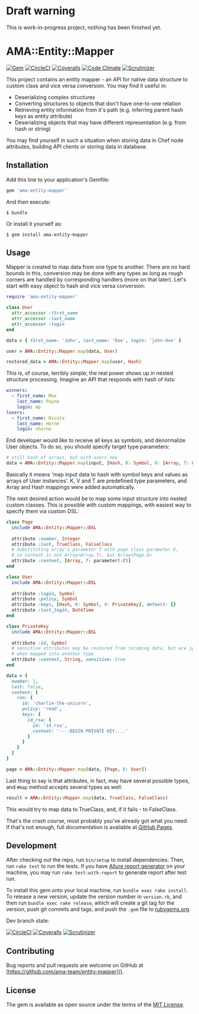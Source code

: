 # Draft warning

This is work-in-progress project, nothing has been finished yet.

# AMA::Entity::Mapper

[![Gem][shields.gem]][gem]
[![CircleCI][shields.circleci.master]][circleci.master]
[![Coveralls][shields.coveralls.master]][coveralls.master]
[![Code Climate][shields.codeclimate]][codeclimate]
[![Scrutinizer][shields.scrutinizer.master]][scrutinizer.master]

This project contains an entity mapper - an API for native data 
structure to custom class and vice versa conversion. You may find it
useful in:

- Deserializing complex structures
- Converting structures to objects that don't have one-to-one relation
- Retrieving entity information from it's path (e.g. inferring parent hash
keys as entity attribute)
- Deserializing objects that may have different representation (e.g. from 
hash or string)

You may find yourself in such a situation when storing data in Chef 
node attributes, building API clients or storing data in database.

## Installation

Add this line to your application's Gemfile:

```ruby
gem 'ama-entity-mapper'
```

And then execute:

    $ bundle

Or install it yourself as:

    $ gem install ama-entity-mapper

## Usage

Mapper is created to map data from one type to another. There are no hard 
bounds in this, conversion may be done with any types as long as rough corners
are handled by corresponding handlers (more on that later). 
Let's start with easy object to hash and vice versa conversion:

```ruby
require 'ama-entity-mapper'

class User
  attr_accessor :first_name
  attr_accessor :last_name
  attr_accessor :login
end

data = { first_name: 'John', last_name: 'Doe', login: 'john-doe' }

user = AMA::Entity::Mapper.map(data, User)

restored_data = AMA::Entity::Mapper.map(user, Hash)
```

This is, of course, terribly simple; the real power shows up in nested
structure processing. Imagine an API that responds with hash of lists:

```yml
winners:
  - first_name: Max
    last_name: Payne
    login: mp
losers:
  - first_name: Nicole
    last_name: Horne
    login: nhorne
```

End developer would like to receive all keys as symbols, and denormalize User
objects. To do so, you should specify target type parameters:

```ruby
# still hash of arrays, but with users now
data = AMA::Entity::Mapper.map(input, [Hash, K: Symbol, V: [Array, T: User]])
```

Basically it means 'map input data to hash with symbol keys and values as 
arrays of User instances'. K, V and T are predefined type parameters, and
Array and Hash mappings were added automatically.

The next desired action would be to map some input structure into nested
custom classes. This is possible with custom mappings, with easiest way to 
specify them via custom DSL:

```ruby
class Page
  include AMA::Entity::Mapper::DSL
  
  attribute :number, Integer
  attribute :last, TrueClass, FalseClass
  # Substituting array's parameter T with page class parameter E,
  # so content is not Array<Array.T>, but Array<Page.E>
  attribute :content, [Array, T: parameter(:E)]
end

class User
  include AMA::Entity::Mapper::DSL
  
  attribute :login, Symbol
  attribute :policy, Symbol
  attribute :keys, [Hash, K: Symbol, V: PrivateKey], default: {}
  attribute :last_login, DateTime
end

class PrivateKey
  include AMA::Entity::Mapper::DSL
  
  attribute :id, Symbol
  # sensitive attributes may be restored from incoming data, but are ignored
  # when mapped into another type
  attribute :content, String, sensitive: true
end

data = {
  number: 1,
  last: false,
  content: [
    ron: {
      id: 'charlie-the-unicorn',
      policy: 'read',
      keys: {
        id_rsa: {
          id: 'id_rsa',
          content: '----BEGIN PRIVATE KEY....'
        }
      }
    }
  ]
}

page = AMA::Entity::Mapper.map(data, [Page, E: User])
```

Last thing to say is that attributes, in fact, may have several possible types,
and `#map` method accepts several types as well:

```ruby
result = AMA::Entity::Mapper.map(data, TrueClass, FalseClass)
```

This would try to map data to TrueClass, and, if it fails - to FalseClass.

That's the crash course, most probably you've already got what you need.
If that's not enough, full documentation is available at 
[GitHub Pages][doc].

## Development

After checking out the repo, run `bin/setup` to install dependencies. 
Then, run `rake test` to run the tests. If you have 
[Allure report generator][allure] on your machine, you may run 
`rake test:with-report` to generate report after test run.

To install this gem onto your local machine, run `bundle exec rake install`. 
To release a new version, update the version number in `version.rb`, 
and then run `bundle exec rake release`, which will create a git tag for 
the version, push git commits and tags, and push the `.gem` file 
to [rubygems.org][rubygems].

Dev branch state:

[![CircleCI][shields.circleci.dev]][circleci.dev]
[![Coveralls][shields.coveralls.dev]][coveralls.dev]
[![Scrutinizer][shields.scrutinizer.dev]][scrutinizer.dev]

## Contributing

Bug reports and pull requests are welcome on GitHub at 
[https://github.com/ama-team/entity-mapper]().

## License

The gem is available as open source under the terms of the 
[MIT License][mit-license].

  [mit-license]: http://opensource.org/licenses/MIT
  [repository]: https://github.com/ama-team/entity-mapper
  [doc]: https://ama-team.github.io/entity-mapper
  [rubygems]: https://rubygems.org
  [allure]: https://github.com/allure-framework/allure2
  [shields.scrutinizer.master]: https://img.shields.io/scrutinizer/g/ama-team/entity-mapper/master.svg?style=flat-square
  [shields.scrutinizer.dev]: https://img.shields.io/scrutinizer/g/ama-team/entity-mapper/dev.svg?style=flat-square
  [shields.coveralls.master]: https://img.shields.io/coveralls/ama-team/entity-mapper/master.svg?style=flat-square
  [shields.coveralls.dev]: https://img.shields.io/coveralls/ama-team/entity-mapper/dev.svg?style=flat-square
  [shields.circleci.master]: https://img.shields.io/circleci/project/github/ama-team/entity-mapper/master.svg?style=flat-square
  [shields.circleci.dev]: https://img.shields.io/circleci/project/github/ama-team/entity-mapper/dev.svg?style=flat-square
  [shields.codeclimate]: https://img.shields.io/codeclimate/github/ama-team/entity-mapper.svg?style=flat-square
  [shields.gem]: https://img.shields.io/gem/v/ama-entity-mapper.svg?style=flat-square
  [scrutinizer.master]: https://scrutinizer-ci.com/g/ama-team/entity-mapper?branch=master 
  [scrutinizer.dev]: https://scrutinizer-ci.com/g/ama-team/entity-mapper?branch=dev
  [coveralls.master]: https://coveralls.io/github/ama-team/entity-mapper?branch=master
  [coveralls.dev]: https://coveralls.io/github/ama-team/entity-mapper?branch=dev
  [circleci.master]: https://circleci.com/gh/ama-team/entity-mapper/tree/master 
  [circleci.dev]: https://circleci.com/gh/ama-team/entity-mapper/tree/dev
  [codeclimate]: https://codeclimate.com/github/ama-team/entity-mapper
  [gem]: https://rubygems.org/gems/ama-entity-mapper
